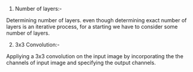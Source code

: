 1) Number of layers:-

  Determining number of layers. even though determining exact number of layers is an iterative process, for a starting we have to consider   some number of layers.
  
2) 3x3 Convolution:-

  Appliying a 3x3 convolution on the input image by incorporating the the channels of input image and specifying the output channels.
